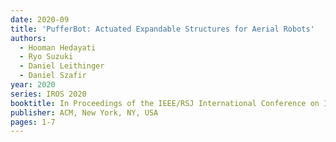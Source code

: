 ```yaml
---
date: 2020-09
title: 'PufferBot: Actuated Expandable Structures for Aerial Robots'
authors:
  - Hooman Hedayati
  - Ryo Suzuki
  - Daniel Leithinger
  - Daniel Szafir
year: 2020
series: IROS 2020
booktitle: In Proceedings of the IEEE/RSJ International Conference on Intelligent Robots and Systems (IROS '20)
publisher: ACM, New York, NY, USA
pages: 1-7
---
```


